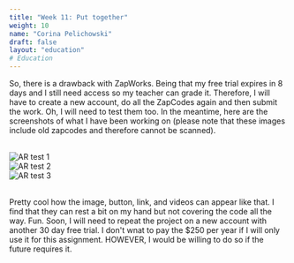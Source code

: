 ```yaml
---
title: "Week 11: Put together"
weight: 10
name: "Corina Pelichowski"
draft: false
layout: "education"
# Education
---
```

<div class="container">
    <p>
        So, there is a drawback with ZapWorks. Being that my free trial expires in 8 days and I still need access so my teacher can grade it. Therefore, I will have to create a new account, do all the ZapCodes again and then submit the work. Oh, I will need to test them too. In the meantime, here are the screenshots of what I have been working on (please note that these images include old zapcodes and therefore cannot be scanned).
    </p>
    <br>
     <!--IMAGES-->
    <div class="row">
        <div class="col">
            <img style="max-height: 60%" src="/img/master_of_design/masters_ar/test_milkbox.jpg" alt="AR test 1">
        </div>
        <div class="col">
            <img style="max-height: 60%" src="/img/master_of_design/masters_ar/test_eatst.jpg" alt="AR test 2">
        </div>
        <div class="col">
            <img style="max-height: 60%" src="/img/master_of_design/masters_ar/test_streets.jpg" alt="AR test 3">
        </div>
    </div>
    <!--/IMAGES-->
    <br>
    <p>
        Pretty cool how the image, button, link, and videos can appear like that. I find that they can rest a bit on my hand but not covering the code all the way. Fun. Soon, I will need to repeat the project on a new account with another 30 day free trial. I don't wnat to pay the $250 per year if I will only use it for this assignment. HOWEVER, I would be willing to do so if the future requires it.
    </p> 
</div>